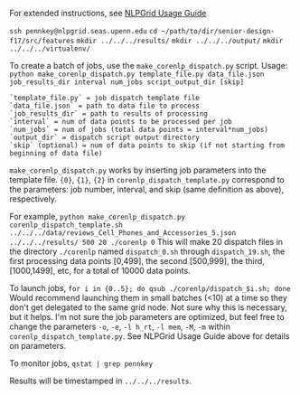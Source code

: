 For extended instructions, see [NLPGrid Usage Guide](https://docs.google.com/document/d/1xQ9RRSatez7NBTDc-bxbrNKnnvB-fZbB292e90L_ZJY/edit)

`ssh pennkey@nlpgrid.seas.upenn.edu`
`cd ~/path/to/dir/senior-design-f17/src/features`
`mkdir ../../../results/`
`mkdir ../../../output/`
`mkdir ../../../virtualenv/`

To create a batch of jobs, use the `make_corenlp_dispatch.py` script.
    Usage: `python make_corenlp_dispatch.py template_file.py data_file.json job_results_dir interval num_jobs script_output_dir [skip]`

    `template_file.py` = job dispatch template file
    `data_file.json` = path to data file to process
    `job_results_dir` = path to results of processing
    `interval` = num of data points to be processed per job
    `num_jobs` = num of jobs (total data points = interval*num_jobs)
    `output_dir` = dispatch script output directory
    `skip` (optional) = num of data points to skip (if not starting from beginning of data file)

`make_corenlp_dispatch.py` works by inserting job parameters into the template file. `{0}`, `{1}`, `{2}` in `corenlp_dispatch_template.py` correspond to the parameters: job number, interval, and skip (same definition as above), respectively.

For example,
    `python make_corenlp_dispatch.py corenlp_dispatch_template.sh ../../../data/reviews_Cell_Phones_and_Accessories_5.json ../../../results/ 500 20 ./corenlp 0`
This will make 20 dispatch files in the directory `./corenlp` named `dispatch_0.sh` through `dispatch_19.sh`, the first processing data points [0,499], the second [500,999], the third, [1000,1499], etc, for a total of 10000 data points.

To launch jobs,
    `for i in {0..5}; do qsub ./corenlp/dispatch_$i.sh; done`
Would recommend launching them in small batches (<10) at a time so they don't get delegated to the same grid node. Not sure why this is necessary, but it helps. I'm not sure the job parameters are optimized, but feel free to change the parameters `-o`, `-e`, `-l h_rt`, `-l mem`, `-M`, `-m` within `corenlp_dispatch_template.py`. See NLPGrid Usage Guide above for details on parameters.

To monitor jobs,
    `qstat | grep pennkey`

Results will be timestamped in `../../../results`.

